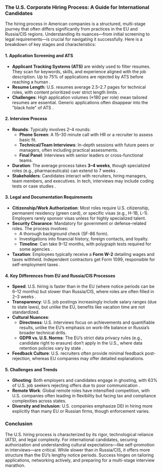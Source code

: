 ### The U.S. Corporate Hiring Process: A Guide for International Candidates

The hiring process in American companies is a structured, multi-stage journey that often differs significantly from practices in the EU and Russia/CIS regions. Understanding its nuances—from initial screening to legal requirements—is crucial for navigating it successfully. Here is a breakdown of key stages and characteristics:

#### 1. **Application Screening and ATS**
   - **Applicant Tracking Systems (ATS)** are widely used to filter resumes. They scan for keywords, skills, and experience aligned with the job description. Up to 75% of applications are rejected by ATS before reaching a human .
   - **Resume Length**: U.S. resumes average 2.5–2.7 pages for technical roles, with content prioritized over strict length limits .
   - **Challenges**: High application volumes (≈180 per role) mean tailored resumes are essential. Generic applications often disappear into the "black hole" of ATS .

#### 2. **Interview Process**
   - **Rounds**: Typically involves 2–4 rounds:
     - **Phone Screen**: A 15–30 minute call with HR or a recruiter to assess basic fit.
     - **Technical/Team Interviews**: In-depth sessions with future peers or managers, often including practical assessments.
     - **Final Panel**: Interviews with senior leaders or cross-functional teams.
   - **Duration**: The average process takes **3–4 weeks**, though specialized roles (e.g., pharmaceuticals) can extend to 7 weeks .
   - **Stakeholders**: Candidates interact with recruiters, hiring managers, team members, and executives. In tech, interviews may include coding tests or case studies .

#### 3. **Legal and Documentation Requirements**
   - **Citizenship/Work Authorization**: Most roles require U.S. citizenship, permanent residency (green card), or specific visas (e.g., H-1B, L-1). Employers rarely sponsor visas unless for highly specialized talent.
   - **Security Clearance**: Mandatory for government or defense-related roles. The process involves:
     - A thorough background check (SF-86 form).
     - Investigations into financial history, foreign contacts, and loyalty.
     - **Timeline**: Can take 9–12 months, with polygraph tests required for some agencies .
   - **Taxation**: Employees typically receive a **Form W-2** detailing wages and taxes withheld. Independent contractors get Form 1099, responsible for self-employment taxes .

#### 4. **Key Differences from EU and Russia/CIS Processes**
   - **Speed**: U.S. hiring is faster than in the EU (where notice periods can be 6–12 months) but slower than Russia/CIS, where roles are often filled in 2–3 weeks .
   - **Transparency**: U.S. job postings increasingly include salary ranges (due to state laws), but unlike the EU, benefits like vacation time are not standardized.
   - **Cultural Nuances**: 
     - **Directness**: U.S. interviews focus on achievements and quantifiable results, unlike the EU’s emphasis on work-life balance or Russia’s broader technical drills.
     - **GDPR vs. U.S. Norms**: The EU’s strict data privacy rules (e.g., candidate right to erasure) don’t apply in the U.S., where data retention policies vary by state .
   - **Feedback Culture**: U.S. recruiters often provide minimal feedback post-rejection, whereas EU companies may offer detailed explanations.

#### 5. **Challenges and Trends**
   - **Ghosting**: Both employers and candidates engage in ghosting, with 63% of U.S. job seekers rejecting offers due to poor communication .
   - **Remote Work**: Global remote roles have intensified competition, with U.S. companies often leading in flexibility but facing tax and compliance complexities across states.
   - **Diversity and Inclusion**: U.S. companies emphasize DEI in hiring more explicitly than many EU or Russian firms, though enforcement varies.

### Conclusion
The U.S. hiring process is characterized by its rigor, technological reliance (ATS), and legal complexity. For international candidates, securing authorization and understanding cultural expectations—like self-promotion in interviews—are critical. While slower than in Russia/CIS, it offers more structure than the EU’s lengthy notice periods. Success hinges on tailoring applications, networking actively, and preparing for a multi-stage interview marathon.
